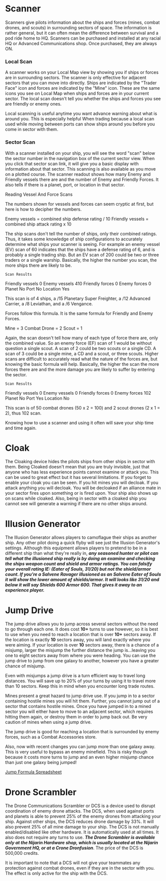 <!-- TITLE: Technologies -->
<!-- SUBTITLE: A quick summary of Technologies -->

# **Scanner**

Scanners give pilots information about the ships and forces (mines, combat drones, and scouts) in surrounding sectors of space. The information is rather general, but it can often mean the difference between survival and a pod ride home to HQ. Scanners can be purchased and installed at any racial HQ or Advanced Communications shop. Once purchased, they are always ON.

### Local Scan

A scanner works on your Local Map view by showing you if ships or forces are in surrounding sectors. The scanner is only effective for adjacent sectors that you can move into directly. Ships are indicated by the "Trader Face" icon and forces are indicated by the "Mine" icon. These are the same icons you see on Local Map when ships and forces are in your current sector. The local scan doesn't tell you whether the ships and forces you see are friendly or enemy ones.

Local scanning is useful anytime you want advance warning about what is around you. This is especially helpful When trading because a local scan used while moving between ports can show ships around you before you come in sector with them.

### Sector Scan

With a scanner installed on your ship, you will see the word "scan" below the sector number in the navigation box of the current sector view. When you click that sector scan link, it will give you a basic display with information about that sector. This scanning is also available as you move on a plotted course. The scanner readout shows how many Enemy and Friendly vessels there are and the number of Enemy and Friendly Forces. It also tells if there is a planet, port, or location in that sector.

Reading Vessel And Force Scans

The numbers shown for vessels and forces can seem cryptic at first, but here is how to decipher the numbers.

Enemy vessels = combined ship defense rating / 10 Friendly vessels = combined ship attack rating x 10

The ship scans don't tell the number of ships, only their combined ratings. Thus, it takes some knowledge of ship configurations to accurately determine what ships your scanner is seeing. For example an enemy vessel (EV) scan of 60 indicates that the ships have a defense rating of 6, and is probably a single trading ship. But an EV scan of 200 could be two or three traders or a single warship. Basically, the higher the number you scan, the more ships there are likely to be.
	
	Scan Results

Friendly vessels	0 Enemy vessels	410 Friendly forces	0 Enemy forces	0 Planet	No Port	No Location	Yes

This scan is of 4 ships, a /15 Planetary Super Freighter, a /12 Advanced Carrier, a /8 Leviathan, and a /6 Vengance.

Forces follow this formula. It is the same formula for Friendly and Enemy Forces.

Mine = 3 Combat Drone = 2 Scout = 1

Again, the scan doesn't tell how many of each type of force there are, only the combined value. So an enemy force (EF) scan of 1 would be without question a single scout. A scan of 2 could be two scouts or a single CD. A scan of 3 could be a single mine, a CD and a scout, or three scouts. Higher scans are difficult to accurately read what the nature of the forces are, but knowing the basic formula will help. Basically, the higher the scan the more forces there are and the more damage you are likely to suffer by entering the sector.
	
	Scan Results

Friendly vessels	0 Enemy vessels	0 Friendly forces	0 Enemy forces	102 Planet	No Port	Yes Location	No

This scan is of 50 combat drones (50 x 2 = 100) and 2 scout drones (2 x 1 = 2), thus 102 scan.

Knowing how to use a scanner and using it often will save your ship time and time again.


# **Cloak**

The Cloaking device hides the pilots ships from other ships in sector with them. Being Cloaked doesn't mean that you are truly invisible, just that anyone who has less experience points cannot examine or attack you.  This can be used to great effect but it has several limitations. If you forget to enable your cloak you can be seen. If you hit mines you will decloak. If you attack anything you will decloak. You will be decloaked if an alliance mate in your sector fires upon something or is fired upon. Your ship also shows up on scans while cloaked. Also, being in sector with a cloaked ship you cannot see will generate a warning if there are no other ships around.


# **Illusion Generator**

The Illusion Generator allows players to camoflague their ships as another ship. Any other pilot doing a quick flyby will see just the Illusion Generator's settings.
Although this equipment allows players to pretend to be in a different ship than what they're really in, ***any seasoned hunter or pilot can tell what the illusioned ship really is by doing an examine and checking the ships weapon count and shield and armor ratings. You can falsify your overall rating IE: (Eater of Souls, 31/20) but not the shield/armor count. If you're a Salvene Ravager illusioned as an Salvene Eater of Souls it will show the lower amount of shields/armor. It will looks like 31/20 and below it will say Shields 600 Armor 600. That gives it away to an experience player.***


# **Jump Drive**

The jump drive allows you to jump across several sectors without the need to go through each one. It does cost **10+** turns to use however, so it is best to use when you need to reach a location that is over **10+** sectors away. If the location is exactly **10** sectors away, you will land exactly where you were aiming. If your location is over **10** sectors away, there is a chance of a misjump, larger the misjump the further distance the jump is...leaving you one to eight sectors away from where you were heading. You can use the jump drive to jump from one galaxy to another, however you have a greater chance of misjump.

Even with misjumps a jump drive is a turn efficient way to travel long distances.  You will save up to 20% of your turns by using it to travel more than 10 sectors. Keep this in mind when you encounter long trade routes.

Mines present a great hazard to jump drive use. If you jump in to a sector containing hostile mines you will hit them. Further, you cannot jump out of a sector that contains hostile mines. Once you have jumped in to a mined sector you will either have to move to an adjacent sector, which requires hitting them again, or destroy them in order to jump back out. Be very caution of mines when using a jump drive.

The jump drive is good for reaching a location that is surrounded by enemy forces, such as a Combat Accessories store.

Also, now with recent changes you can jump more than one galaxy away. This is very useful to bypass an enemy minefield. This is risky though because it costs more turns to jump and an even higher misjump chance than just one galaxy being jumped!

[Jump Formula Spreadsheet](https://docs.google.com/spreadsheets/d/1fjNYXspvtVpIiEX6qyoZOVkotHEv4JrLgS6WJAMhi34/edit#gid=2) 

# **Drone Scrambler**

The Drone Communications Scrambler or DCS is a device used to disrupt coordination of enemy drone attacks. The DCS, when used against ports and planets is able to prevent 25% of the enemy drones from attacking your ship. Against other ships, the DCS reduces drone damage by 33%. It will also prevent 25% of all mine damage to your ship. The DCS is not manually enabled/disabled like other hardware. It is automatically used at all times. It also does not require any turns to use. ***The Drone Scrambler is available only at the Nijarin Hardware shop, which is usually located at the Nijarin Government HQ, or at a Crone Dronfusion***. The price of the DCS is 500,000 credits.

It is important to note that a DCS will not give your teammates any protection against combat drones, even if they are in the sector with you. The effect is only active for the ship with the DCS.

